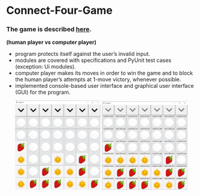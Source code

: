 # Connect-Four-Game
### The game is described [here](https://en.wikipedia.org/wiki/Connect_Four).
**(human player vs computer player)**

  - program protects itself against the user’s invalid input.
  - modules are covered with specifications and PyUnit test cases (exception: Ui modules).
  - computer player makes its moves in order to win the game and to block the human player’s attempts at 1-move victory, whenever possible.
  - implemented console-based user interface and graphical user interface (GUI) for the program.

<p float="left" align="middle">
  <img src="https://github.com/915-Negrila-Iulia/Connect-Four-Game/blob/master/ConnectFour1.png?raw=true" width=45% />
  <img src="https://github.com/915-Negrila-Iulia/Connect-Four-Game/blob/master/ConnectFour2.png?raw=true" width=45% /> 
</p>
